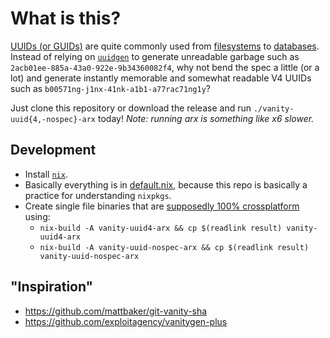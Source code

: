 # What is this?

[UUIDs (or GUIDs)](https://en.wikipedia.org/wiki/Universally_unique_identifier) are quite commonly used from [filesystems](https://en.wikipedia.org/wiki/GUID_Partition_Table) to [databases](https://docs.microsoft.com/en-us/sql/t-sql/data-types/uniqueidentifier-transact-sql?view=sql-server-2017). Instead of relying on [`uuidgen`](https://packages.debian.org/sid/uuid-runtime) to generate unreadable garbage such as `2acb01ee-885a-43a0-922e-9b34360082f4`, why not bend the spec a little (or a lot) and generate instantly memorable and somewhat readable V4 UUIDs such as `b00571ng-j1nx-41nk-a1b1-a77rac71ng1y`?

Just clone this repository or download the release and run `./vanity-uuid{4,-nospec}-arx` today! *Note: running arx is something like x6 slower.* 

## Development

* Install [`nix`](https://nixos.org/nix/).  
* Basically everything is in [default.nix](./default.nix), because this repo is basically a practice for understanding `nixpkgs`.  
* Create single file binaries that are [supposedly 100% crossplatform](https://github.com/matthewbauer/nix-bundle) using:
    * `nix-build -A vanity-uuid4-arx && cp $(readlink result) vanity-uuid4-arx`
    * `nix-build -A vanity-uuid-nospec-arx && cp $(readlink result) vanity-uuid-nospec-arx`

## "Inspiration"

* https://github.com/mattbaker/git-vanity-sha
* https://github.com/exploitagency/vanitygen-plus